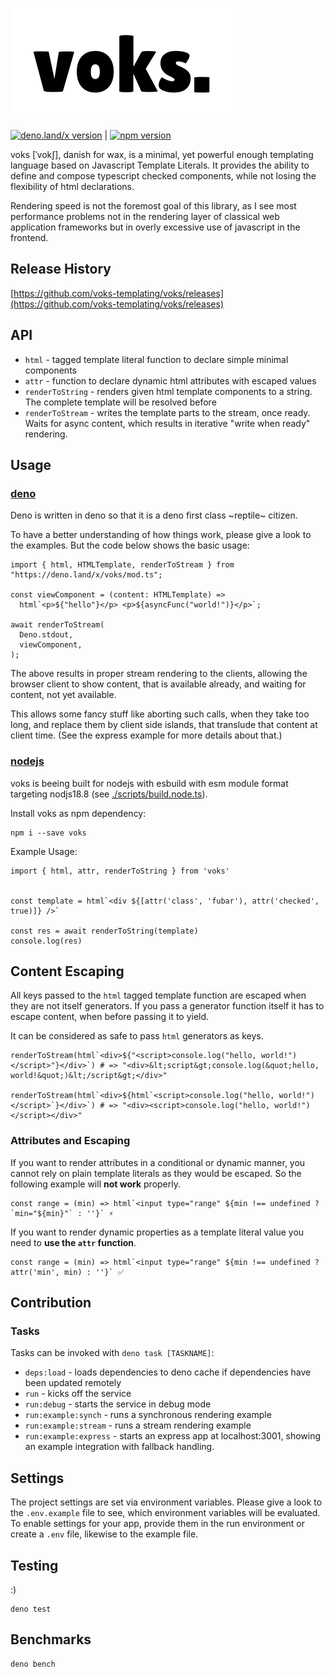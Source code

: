 ![voks](./docs/voks-logo.svg)

[![deno.land/x version](https://shield.deno.dev/x/voks)](https://deno.land/x/voks)
|
[![npm version](https://img.shields.io/npm/v/voks)](https://www.npmjs.com/search?q=voks)

voks [ˈvokʃ], danish for wax, is a minimal, yet powerful enough templating
language based on Javascript Template Literals. It provides the ability to
define and compose typescript checked components, while not losing the
flexibility of html declarations.

Rendering speed is not the foremost goal of this library, as I see most
performance problems not in the rendering layer of classical web application
frameworks but in overly excessive use of javascript in the frontend.

## Release History

[https://github.com/voks-templating/voks/releases](https://github.com/voks-templating/voks/releases)

## API

- `html` - tagged template literal function to declare simple minimal components
- `attr` - function to declare dynamic html attributes with escaped values
- `renderToString` - renders given html template components to a string. The
  complete template will be resolved before
- `renderToStream` - writes the template parts to the stream, once ready. Waits
  for async content, which results in iterative "write when ready" rendering.

## Usage

### [deno](https://deno.land)

Deno is written in deno so that it is a deno first class ~reptile~ citizen.

To have a better understanding of how things work, please give a look to the
examples. But the code below shows the basic usage:

```
import { html, HTMLTemplate, renderToStream } from "https://deno.land/x/voks/mod.ts";

const viewComponent = (content: HTMLTemplate) =>
  html`<p>${"hello"}</p> <p>${asyncFunc("world!")}</p>`;

await renderToStream(
  Deno.stdout,
  viewComponent,
);
```

The above results in proper stream rendering to the clients, allowing the
browser client to show content, that is available already, and waiting for
content, not yet available.

This allows some fancy stuff like aborting such calls, when they take too long,
and replace them by client side islands, that translude that content at client
time. (See the express example for more details about that.)

### [nodejs](https://nodejs.org/)

voks is beeing built for nodejs with esbuild with esm module format targeting
nodjs18.8 (see [./scripts/build.node.ts](./scripts/build.node.ts)).

Install voks as npm dependency:

```
npm i --save voks
```

Example Usage:

```
import { html, attr, renderToString } from 'voks'


const template = html`<div ${[attr('class', 'fubar'), attr('checked', true)]} />`

const res = await renderToString(template)
console.log(res)
```

## Content Escaping

All keys passed to the `html` tagged template function are escaped when they are
not itself generators. If you pass a generator function itself it has to escape
content, when before passing it to yield.

It can be considered as safe to pass `html` generators as keys.

```
renderToStream(html`<div>${"<script>console.log("hello, world!")</script>"}</div>`) # => "<div>&lt;script&gt;console.log(&quot;hello, world!&quot;)&lt;/script&gt;</div>"

renderToStream(html`<div>${html`<script>console.log("hello, world!")</script>`}</div>`) # => "<div><script>console.log("hello, world!")</script></div>"
```

### Attributes and Escaping

If you want to render attributes in a conditional or dynamic manner, you cannot
rely on plain template literals as they would be escaped. So the following
example will **not work** properly.

```
const range = (min) => html`<input type="range" ${min !== undefined ? `min="${min}"` : ''}` ⚡️
```

If you want to render dynamic properties as a template literal value you need to
**use the `attr` function**.

```
const range = (min) => html`<input type="range" ${min !== undefined ? attr('min', min) : ''}` ✅
```

## Contribution

### Tasks

Tasks can be invoked with `deno task [TASKNAME]`:

- `deps:load` - loads dependencies to deno cache if dependencies have been
  updated remotely
- `run` - kicks off the service
- `run:debug` - starts the service in debug mode
- `run:example:synch` - runs a synchronous rendering example
- `run:example:stream` - runs a stream rendering example
- `run:example:express` - starts an express app at localhost:3001, showing an
  example integration with fallback handling.

## Settings

The project settings are set via environment variables. Please give a look to
the `.env.example` file to see, which environment variables will be evaluated.
To enable settings for your app, provide them in the run environment or create a
`.env` file, likewise to the example file.

## Testing

:)

```
deno test
```

## Benchmarks

```
deno bench
```
